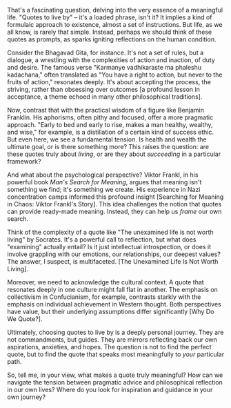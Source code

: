 That's a fascinating question, delving into the very essence of a meaningful life.  "Quotes to live by" – it's a loaded phrase, isn't it? It implies a kind of formulaic approach to existence, almost a set of instructions. But life, as we all know, is rarely that simple. Instead, perhaps we should think of these quotes as prompts, as sparks igniting reflections on the human condition.

Consider the Bhagavad Gita, for instance.  It's not a set of rules, but a dialogue, a wrestling with the complexities of action and inaction, of duty and desire. The famous verse "Karmanye vadhikaraste ma phaleshu kadachana," often translated as "You have a right to action, but never to the fruits of action," resonates deeply.  It's about accepting the process, the striving, rather than obsessing over outcomes [a profound lesson in acceptance, a theme echoed in many other philosophical traditions].

Now, contrast that with the practical wisdom of a figure like Benjamin Franklin. His aphorisms, often pithy and focused, offer a more pragmatic approach. "Early to bed and early to rise, makes a man healthy, wealthy, and wise," for example, is a distillation of a certain kind of success ethic. But even here, we see a fundamental tension. Is health and wealth the ultimate goal, or is there something more? This raises the question: are these quotes truly about *living*, or are they about *succeeding* in a particular framework?

And what about the psychological perspective? Viktor Frankl, in his powerful book *Man's Search for Meaning*, argues that meaning isn't something we find; it's something we create. His experience in Nazi concentration camps informed this profound insight [Searching for Meaning in Chaos: Viktor Frankl's Story]. This idea challenges the notion that quotes can provide ready-made meaning. Instead, they can help us *frame* our own search.

Think of the complexity of a quote like "The unexamined life is not worth living" by Socrates. It's a powerful call to reflection, but what does "examining" actually entail? Is it just intellectual introspection, or does it involve grappling with our emotions, our relationships, our deepest values? The answer, I suspect, is multifaceted. [The Unexamined Life Is Not Worth Living].

Moreover, we need to acknowledge the cultural context. A quote that resonates deeply in one culture might fall flat in another. The emphasis on collectivism in Confucianism, for example, contrasts starkly with the emphasis on individual achievement in Western thought. Both perspectives have value, but their underlying assumptions differ significantly [Why Do We Quote?].

Ultimately, choosing quotes to live by is a deeply personal journey. They are not commandments, but guides. They are mirrors reflecting back our own aspirations, anxieties, and hopes. The question is not to find the perfect quote, but to find the quote that speaks most meaningfully to *your* particular path.

So, tell me, in your view, what makes a quote truly meaningful? How can we navigate the tension between pragmatic advice and philosophical reflection in our own lives? Where do you look for inspiration and guidance in your own journey?
